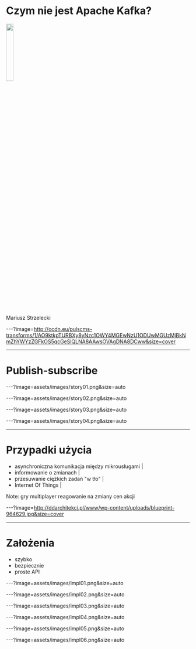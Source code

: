 # Czym nie jest Apache&nbsp;Kafka?

<img src="http://day.torun.jug.pl/wp-content/uploads/2017/03/jug5d_2.png" width="20%" />

Mariusz Strzelecki

---?image=http://ocdn.eu/pulscms-transforms/1/AO9ktkpTURBXy8yNzc1OWY4MGEwNzU1ODUwMGUzMjBkNmZhYWYzZGFkOS5qcGeSlQLNA8AAwsOVAgDNA8DCww&size=cover

--- 

# Publish-subscribe

---?image=assets/images/story01.png&size=auto

---?image=assets/images/story02.png&size=auto

---?image=assets/images/story03.png&size=auto

---?image=assets/images/story04.png&size=auto

---

# Przypadki użycia

- asynchroniczna komunikacja między mikrousługami |
- informowanie o zmianach |
- przesuwanie ciężkich zadań "w tło" |
- Internet Of Things |

Note:
gry multiplayer
reagowanie na zmiany cen akcji

---?image=http://ddarchitekci.pl/www/wp-content/uploads/blueprint-964629.jpg&size=cover

---

# Założenia

- szybko
- bezpiecznie
- proste API

---?image=assets/images/impl01.png&size=auto

---?image=assets/images/impl02.png&size=auto

---?image=assets/images/impl03.png&size=auto

---?image=assets/images/impl04.png&size=auto

---?image=assets/images/impl05.png&size=auto

---?image=assets/images/impl06.png&size=auto


